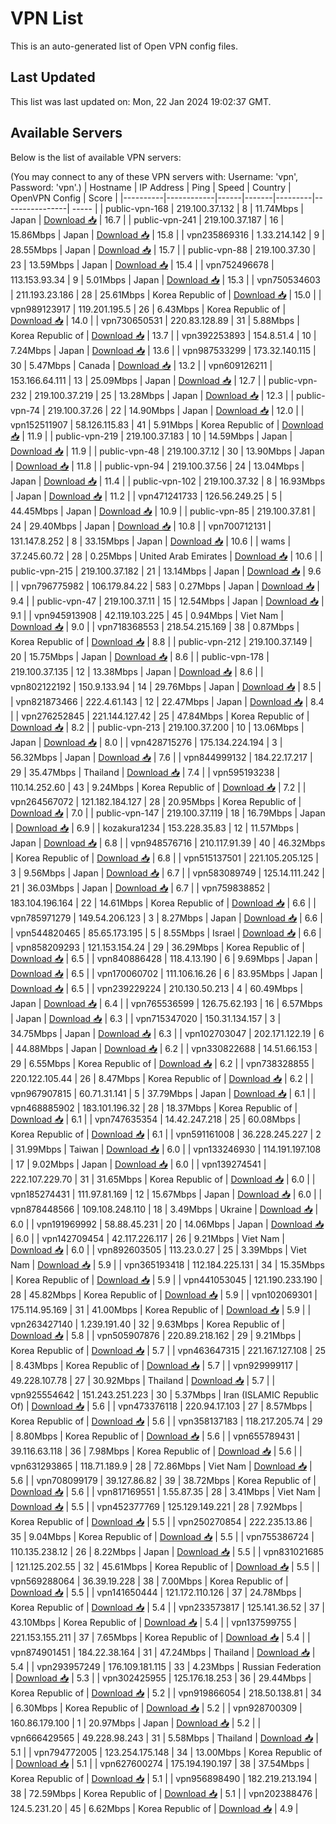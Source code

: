 # VPN List

This is an auto-generated list of Open VPN config files.

## Last Updated

This list was last updated on: Mon, 22 Jan 2024 19:02:37 GMT.

## Available Servers

Below is the list of available VPN servers:

(You may connect to any of these VPN servers with: Username: 'vpn', Password: 'vpn'.)
| Hostname | IP Address | Ping | Speed | Country | OpenVPN Config | Score |
|----------|------------|------|-------|---------|----------------| ----- |
| public-vpn-168 | 219.100.37.132 | 8 | 11.74Mbps | Japan | [Download 📥](./configs/server_0_JP.ovpn) | 16.7 |
| public-vpn-241 | 219.100.37.187 | 16 | 15.86Mbps | Japan | [Download 📥](./configs/server_1_JP.ovpn) | 15.8 |
| vpn235869316 | 1.33.214.142 | 9 | 28.55Mbps | Japan | [Download 📥](./configs/server_2_JP.ovpn) | 15.7 |
| public-vpn-88 | 219.100.37.30 | 23 | 13.59Mbps | Japan | [Download 📥](./configs/server_3_JP.ovpn) | 15.4 |
| vpn752496678 | 113.153.93.34 | 9 | 5.01Mbps | Japan | [Download 📥](./configs/server_4_JP.ovpn) | 15.3 |
| vpn750534603 | 211.193.23.186 | 28 | 25.61Mbps | Korea Republic of | [Download 📥](./configs/server_5_KR.ovpn) | 15.0 |
| vpn989123917 | 119.201.195.5 | 26 | 6.43Mbps | Korea Republic of | [Download 📥](./configs/server_6_KR.ovpn) | 14.0 |
| vpn730650531 | 220.83.128.89 | 31 | 5.88Mbps | Korea Republic of | [Download 📥](./configs/server_7_KR.ovpn) | 13.7 |
| vpn392253893 | 154.8.51.4 | 10 | 7.24Mbps | Japan | [Download 📥](./configs/server_8_JP.ovpn) | 13.6 |
| vpn987533299 | 173.32.140.115 | 30 | 5.47Mbps | Canada | [Download 📥](./configs/server_9_CA.ovpn) | 13.2 |
| vpn609126211 | 153.166.64.111 | 13 | 25.09Mbps | Japan | [Download 📥](./configs/server_10_JP.ovpn) | 12.7 |
| public-vpn-232 | 219.100.37.219 | 25 | 13.28Mbps | Japan | [Download 📥](./configs/server_11_JP.ovpn) | 12.3 |
| public-vpn-74 | 219.100.37.26 | 22 | 14.90Mbps | Japan | [Download 📥](./configs/server_12_JP.ovpn) | 12.0 |
| vpn152511907 | 58.126.115.83 | 41 | 5.91Mbps | Korea Republic of | [Download 📥](./configs/server_13_KR.ovpn) | 11.9 |
| public-vpn-219 | 219.100.37.183 | 10 | 14.59Mbps | Japan | [Download 📥](./configs/server_14_JP.ovpn) | 11.9 |
| public-vpn-48 | 219.100.37.12 | 30 | 13.90Mbps | Japan | [Download 📥](./configs/server_15_JP.ovpn) | 11.8 |
| public-vpn-94 | 219.100.37.56 | 24 | 13.04Mbps | Japan | [Download 📥](./configs/server_16_JP.ovpn) | 11.4 |
| public-vpn-102 | 219.100.37.32 | 8 | 16.93Mbps | Japan | [Download 📥](./configs/server_17_JP.ovpn) | 11.2 |
| vpn471241733 | 126.56.249.25 | 5 | 44.45Mbps | Japan | [Download 📥](./configs/server_18_JP.ovpn) | 10.9 |
| public-vpn-85 | 219.100.37.81 | 24 | 29.40Mbps | Japan | [Download 📥](./configs/server_19_JP.ovpn) | 10.8 |
| vpn700712131 | 131.147.8.252 | 8 | 33.15Mbps | Japan | [Download 📥](./configs/server_20_JP.ovpn) | 10.6 |
| wams | 37.245.60.72 | 28 | 0.25Mbps | United Arab Emirates | [Download 📥](./configs/server_21_AE.ovpn) | 10.6 |
| public-vpn-215 | 219.100.37.182 | 21 | 13.14Mbps | Japan | [Download 📥](./configs/server_22_JP.ovpn) | 9.6 |
| vpn796775982 | 106.179.84.22 | 583 | 0.27Mbps | Japan | [Download 📥](./configs/server_23_JP.ovpn) | 9.4 |
| public-vpn-47 | 219.100.37.11 | 15 | 12.54Mbps | Japan | [Download 📥](./configs/server_24_JP.ovpn) | 9.1 |
| vpn945913908 | 42.119.103.225 | 45 | 0.94Mbps | Viet Nam | [Download 📥](./configs/server_25_VN.ovpn) | 9.0 |
| vpn718368553 | 218.54.215.169 | 38 | 0.87Mbps | Korea Republic of | [Download 📥](./configs/server_26_KR.ovpn) | 8.8 |
| public-vpn-212 | 219.100.37.149 | 20 | 15.75Mbps | Japan | [Download 📥](./configs/server_27_JP.ovpn) | 8.6 |
| public-vpn-178 | 219.100.37.135 | 12 | 13.38Mbps | Japan | [Download 📥](./configs/server_28_JP.ovpn) | 8.6 |
| vpn802122192 | 150.9.133.94 | 14 | 29.76Mbps | Japan | [Download 📥](./configs/server_29_JP.ovpn) | 8.5 |
| vpn821873466 | 222.4.61.143 | 12 | 22.47Mbps | Japan | [Download 📥](./configs/server_30_JP.ovpn) | 8.4 |
| vpn276252845 | 221.144.127.42 | 25 | 47.84Mbps | Korea Republic of | [Download 📥](./configs/server_31_KR.ovpn) | 8.2 |
| public-vpn-213 | 219.100.37.200 | 10 | 13.06Mbps | Japan | [Download 📥](./configs/server_32_JP.ovpn) | 8.0 |
| vpn428715276 | 175.134.224.194 | 3 | 56.32Mbps | Japan | [Download 📥](./configs/server_33_JP.ovpn) | 7.6 |
| vpn844999132 | 184.22.17.217 | 29 | 35.47Mbps | Thailand | [Download 📥](./configs/server_34_TH.ovpn) | 7.4 |
| vpn595193238 | 110.14.252.60 | 43 | 9.24Mbps | Korea Republic of | [Download 📥](./configs/server_35_KR.ovpn) | 7.2 |
| vpn264567072 | 121.182.184.127 | 28 | 20.95Mbps | Korea Republic of | [Download 📥](./configs/server_36_KR.ovpn) | 7.0 |
| public-vpn-147 | 219.100.37.119 | 18 | 16.79Mbps | Japan | [Download 📥](./configs/server_37_JP.ovpn) | 6.9 |
| kozakura1234 | 153.228.35.83 | 12 | 11.57Mbps | Japan | [Download 📥](./configs/server_38_JP.ovpn) | 6.8 |
| vpn948576716 | 210.117.91.39 | 40 | 46.32Mbps | Korea Republic of | [Download 📥](./configs/server_39_KR.ovpn) | 6.8 |
| vpn515137501 | 221.105.205.125 | 3 | 9.56Mbps | Japan | [Download 📥](./configs/server_40_JP.ovpn) | 6.7 |
| vpn583089749 | 125.14.111.242 | 21 | 36.03Mbps | Japan | [Download 📥](./configs/server_41_JP.ovpn) | 6.7 |
| vpn759838852 | 183.104.196.164 | 22 | 14.61Mbps | Korea Republic of | [Download 📥](./configs/server_42_KR.ovpn) | 6.6 |
| vpn785971279 | 149.54.206.123 | 3 | 8.27Mbps | Japan | [Download 📥](./configs/server_43_JP.ovpn) | 6.6 |
| vpn544820465 | 85.65.173.195 | 5 | 8.55Mbps | Israel | [Download 📥](./configs/server_44_IL.ovpn) | 6.6 |
| vpn858209293 | 121.153.154.24 | 29 | 36.29Mbps | Korea Republic of | [Download 📥](./configs/server_45_KR.ovpn) | 6.5 |
| vpn840886428 | 118.4.13.190 | 6 | 9.69Mbps | Japan | [Download 📥](./configs/server_46_JP.ovpn) | 6.5 |
| vpn170060702 | 111.106.16.26 | 6 | 83.95Mbps | Japan | [Download 📥](./configs/server_47_JP.ovpn) | 6.5 |
| vpn239229224 | 210.130.50.213 | 4 | 60.49Mbps | Japan | [Download 📥](./configs/server_48_JP.ovpn) | 6.4 |
| vpn765536599 | 126.75.62.193 | 16 | 6.57Mbps | Japan | [Download 📥](./configs/server_49_JP.ovpn) | 6.3 |
| vpn715347020 | 150.31.134.157 | 3 | 34.75Mbps | Japan | [Download 📥](./configs/server_50_JP.ovpn) | 6.3 |
| vpn102703047 | 202.171.122.19 | 6 | 44.88Mbps | Japan | [Download 📥](./configs/server_51_JP.ovpn) | 6.2 |
| vpn330822688 | 14.51.66.153 | 29 | 6.55Mbps | Korea Republic of | [Download 📥](./configs/server_52_KR.ovpn) | 6.2 |
| vpn738328855 | 220.122.105.44 | 26 | 8.47Mbps | Korea Republic of | [Download 📥](./configs/server_53_KR.ovpn) | 6.2 |
| vpn967907815 | 60.71.31.141 | 5 | 37.79Mbps | Japan | [Download 📥](./configs/server_54_JP.ovpn) | 6.1 |
| vpn468885902 | 183.101.196.32 | 28 | 18.37Mbps | Korea Republic of | [Download 📥](./configs/server_55_KR.ovpn) | 6.1 |
| vpn747635354 | 14.42.247.218 | 25 | 60.08Mbps | Korea Republic of | [Download 📥](./configs/server_56_KR.ovpn) | 6.1 |
| vpn591161008 | 36.228.245.227 | 2 | 31.99Mbps | Taiwan | [Download 📥](./configs/server_57_TW.ovpn) | 6.0 |
| vpn133246930 | 114.191.197.108 | 17 | 9.02Mbps | Japan | [Download 📥](./configs/server_58_JP.ovpn) | 6.0 |
| vpn139274541 | 222.107.229.70 | 31 | 31.65Mbps | Korea Republic of | [Download 📥](./configs/server_59_KR.ovpn) | 6.0 |
| vpn185274431 | 111.97.81.169 | 12 | 15.67Mbps | Japan | [Download 📥](./configs/server_60_JP.ovpn) | 6.0 |
| vpn878448566 | 109.108.248.110 | 18 | 3.49Mbps | Ukraine | [Download 📥](./configs/server_61_UA.ovpn) | 6.0 |
| vpn191969992 | 58.88.45.231 | 20 | 14.06Mbps | Japan | [Download 📥](./configs/server_62_JP.ovpn) | 6.0 |
| vpn142709454 | 42.117.226.117 | 26 | 9.21Mbps | Viet Nam | [Download 📥](./configs/server_63_VN.ovpn) | 6.0 |
| vpn892603505 | 113.23.0.27 | 25 | 3.39Mbps | Viet Nam | [Download 📥](./configs/server_64_VN.ovpn) | 5.9 |
| vpn365193418 | 112.184.225.131 | 34 | 15.35Mbps | Korea Republic of | [Download 📥](./configs/server_65_KR.ovpn) | 5.9 |
| vpn441053045 | 121.190.233.190 | 28 | 45.82Mbps | Korea Republic of | [Download 📥](./configs/server_66_KR.ovpn) | 5.9 |
| vpn102069301 | 175.114.95.169 | 31 | 41.00Mbps | Korea Republic of | [Download 📥](./configs/server_67_KR.ovpn) | 5.9 |
| vpn263427140 | 1.239.191.40 | 32 | 9.63Mbps | Korea Republic of | [Download 📥](./configs/server_68_KR.ovpn) | 5.8 |
| vpn505907876 | 220.89.218.162 | 29 | 9.21Mbps | Korea Republic of | [Download 📥](./configs/server_69_KR.ovpn) | 5.7 |
| vpn463647315 | 221.167.127.108 | 25 | 8.43Mbps | Korea Republic of | [Download 📥](./configs/server_70_KR.ovpn) | 5.7 |
| vpn929999117 | 49.228.107.78 | 27 | 30.92Mbps | Thailand | [Download 📥](./configs/server_71_TH.ovpn) | 5.7 |
| vpn925554642 | 151.243.251.223 | 30 | 5.37Mbps | Iran (ISLAMIC Republic Of) | [Download 📥](./configs/server_72_IR.ovpn) | 5.6 |
| vpn473376118 | 220.94.17.103 | 27 | 8.57Mbps | Korea Republic of | [Download 📥](./configs/server_73_KR.ovpn) | 5.6 |
| vpn358137183 | 118.217.205.74 | 29 | 8.80Mbps | Korea Republic of | [Download 📥](./configs/server_74_KR.ovpn) | 5.6 |
| vpn655789431 | 39.116.63.118 | 36 | 7.98Mbps | Korea Republic of | [Download 📥](./configs/server_75_KR.ovpn) | 5.6 |
| vpn631293865 | 118.71.189.9 | 28 | 72.86Mbps | Viet Nam | [Download 📥](./configs/server_76_VN.ovpn) | 5.6 |
| vpn708099179 | 39.127.86.82 | 39 | 38.72Mbps | Korea Republic of | [Download 📥](./configs/server_77_KR.ovpn) | 5.6 |
| vpn817169551 | 1.55.87.35 | 28 | 3.41Mbps | Viet Nam | [Download 📥](./configs/server_78_VN.ovpn) | 5.5 |
| vpn452377769 | 125.129.149.221 | 28 | 7.92Mbps | Korea Republic of | [Download 📥](./configs/server_79_KR.ovpn) | 5.5 |
| vpn250270854 | 222.235.13.86 | 35 | 9.04Mbps | Korea Republic of | [Download 📥](./configs/server_80_KR.ovpn) | 5.5 |
| vpn755386724 | 110.135.238.12 | 26 | 8.22Mbps | Japan | [Download 📥](./configs/server_81_JP.ovpn) | 5.5 |
| vpn831021685 | 121.125.202.55 | 32 | 45.61Mbps | Korea Republic of | [Download 📥](./configs/server_82_KR.ovpn) | 5.5 |
| vpn569288064 | 36.39.19.228 | 38 | 7.00Mbps | Korea Republic of | [Download 📥](./configs/server_83_KR.ovpn) | 5.5 |
| vpn141650444 | 121.172.110.126 | 37 | 24.78Mbps | Korea Republic of | [Download 📥](./configs/server_84_KR.ovpn) | 5.4 |
| vpn233573817 | 125.141.36.52 | 37 | 43.10Mbps | Korea Republic of | [Download 📥](./configs/server_85_KR.ovpn) | 5.4 |
| vpn137599755 | 221.153.155.211 | 37 | 7.65Mbps | Korea Republic of | [Download 📥](./configs/server_86_KR.ovpn) | 5.4 |
| vpn874901451 | 184.22.38.164 | 31 | 47.24Mbps | Thailand | [Download 📥](./configs/server_87_TH.ovpn) | 5.4 |
| vpn293957249 | 176.109.181.115 | 33 | 4.23Mbps | Russian Federation | [Download 📥](./configs/server_88_RU.ovpn) | 5.3 |
| vpn302425955 | 125.176.18.253 | 36 | 29.44Mbps | Korea Republic of | [Download 📥](./configs/server_89_KR.ovpn) | 5.2 |
| vpn919866054 | 218.50.138.81 | 34 | 6.30Mbps | Korea Republic of | [Download 📥](./configs/server_90_KR.ovpn) | 5.2 |
| vpn928700309 | 160.86.179.100 | 1 | 20.97Mbps | Japan | [Download 📥](./configs/server_91_JP.ovpn) | 5.2 |
| vpn666429565 | 49.228.98.243 | 31 | 5.58Mbps | Thailand | [Download 📥](./configs/server_92_TH.ovpn) | 5.1 |
| vpn794772005 | 123.254.175.148 | 34 | 13.00Mbps | Korea Republic of | [Download 📥](./configs/server_93_KR.ovpn) | 5.1 |
| vpn627600274 | 175.194.190.197 | 38 | 37.54Mbps | Korea Republic of | [Download 📥](./configs/server_94_KR.ovpn) | 5.1 |
| vpn956898490 | 182.219.213.194 | 38 | 72.59Mbps | Korea Republic of | [Download 📥](./configs/server_95_KR.ovpn) | 5.1 |
| vpn202388476 | 124.5.231.20 | 45 | 6.62Mbps | Korea Republic of | [Download 📥](./configs/server_96_KR.ovpn) | 4.9 |
